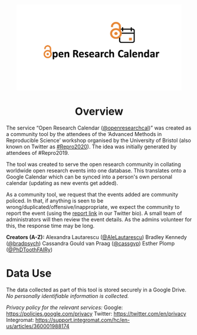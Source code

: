 <p><img style="display: block; margin-left: auto; margin-right: auto;" src="/Documents/Images/logo_wide.png" alt="logo" width="448" height="234" /></p>  

<h1 style="text-align: center;">Overview</h1>

The service “Open Research Calendar ([@openresearchcal](https://twitter.com/OpenResearchCal))” was created as a community tool by the attendees of the ‘Advanced Methods in Reproducible Science’ workshop organised by the University of Bristol (also known on Twitter as [#Repro2020](https://twitter.com/search?q=%23Repro2020)). The idea was initially generated by attendees of #Repro2019.

The tool was created to serve the open research community in collating worldwide open research events into one database. This translates onto a Google Calendar which can be synced into a person's own personal calendar (updating as new events get added). 

As a community tool, we request that the events added are community policed. In that, if anything is seen to be wrong/duplicated/offensive/inappropriate, we expect the community to report the event (using the [report link](http://tinyurl.com/rcu66l8) in our Twitter bio). A small team of administrators will then review the event details. As the admins volunteer for this, the response time may be long.

**Creators (A-Z):**
Alexandra Lautarescu ([@AleLautarescu](https://twitter.com/AleLautarescu))
Bradley Kennedy ([@bradpsych](https://twitter.com/bradpsych))
Cassandra Gould van Praag ([@cassgvp](https://twitter.com/cassgvp))
Esther Plomp ([@PhDToothFAIRy](https://twitter.com/PhDToothFAIRy))

# **Data Use**
The data collected as part of this tool is stored securely in a Google Drive. *No personally identifiable information is collected.*

*Privacy policy for the relevant services:*
Google: https://policies.google.com/privacy 
Twitter: https://twitter.com/en/privacy 
Integromat: https://support.integromat.com/hc/en-us/articles/360001988174
